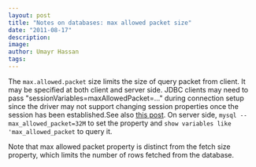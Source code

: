 ```yaml
---
layout: post
title: "Notes on databases: max allowed packet size"
date: "2011-08-17"
description:
image: 
author: Umayr Hassan
tags:
---
```


The `max.allowed.packet` size limits the size of query packet from client. It may be specified at both client and server 
side. JDBC clients may need to pass "sessionVariables=maxAllowedPacket=..." during connection setup since the driver 
may not support changing session properties once the session has been established.See also 
[this post](http://dev.mysql.com/doc/refman/5.0/en/packet-too-large.html). On server side, 
`mysql --max_allowed_packet=32M` to set the property and `show variables like 'max_allowed_packet` to query it.

Note that max allowed packet property is distinct from the fetch size property, which limits the number of rows 
fetched from the database.
